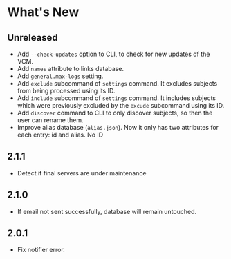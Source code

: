 # What's New

## Unreleased
* Add `--check-updates` option to CLI, to check for new updates of the VCM.
* Add `names` attribute to links database.
* Add `general.max-logs` setting.
* Add `exclude` subcommand of `settings` command. It excludes subjects from being processed using its ID.
* Add `include` subcommand of `settings` command. It includes subjects which were previously excluded by the `excude` subcommand using its ID.
* Add `discover` command to CLI to only discover subjects, so then the user can rename them.
* Improve alias database (`alias.json`). Now it only has two attributes for each entry: id and alias. No ID

## 2.1.1
* Detect if final servers are under maintenance

## 2.1.0
* If email not sent successfully, database will remain untouched.

## 2.0.1
* Fix notifier error.
